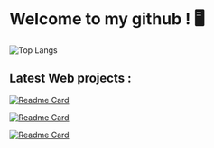 # Welcome to my github ! 🖥️




![Top Langs](https://github-readme-stats.vercel.app/api/top-langs/?username=felixportier&layout=compact&theme=github_dark)

## Latest Web projects :

[![Readme Card](https://github-readme-stats.vercel.app/api/pin/?username=felixportier&repo=reddifake&show_icons=true&theme=github_dark)](https://github.com/felixportier/reddifake)

[![Readme Card](https://github-readme-stats.vercel.app/api/pin/?username=felixportier&repo=irc-chat&show_icons=true&theme=github_dark)](https://github.com/felixportier/irc-chat)

[![Readme Card](https://github-readme-stats.vercel.app/api/pin/?username=felixportier&repo=job-board&show_icons=true&theme=github_dark)](https://github.com/felixportier/job-board)

